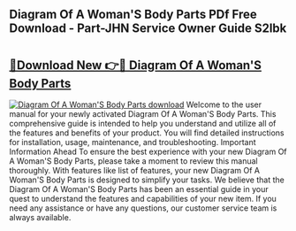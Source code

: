 ## Diagram Of A Woman'S Body Parts PDf Free Download - Part-JHN Service Owner Guide S2lbk

# <h2><a href="http://dfjus5.blite.top/?on=Diagram+Of+A+Woman%27S+Body+Parts">🔗Download New 👉🔴 Diagram Of A Woman'S Body Parts</a></h2>

[![Diagram Of A Woman'S Body Parts download](https://i.imgur.com/lujVjoI.png)](http://dfjus5.blite.top/?on=Diagram+Of+A+Woman%27S+Body+Parts)
Welcome to the user manual for your newly activated Diagram Of A Woman'S Body Parts. This comprehensive guide is intended to help you understand and utilize all of the features and benefits of your product. You will find detailed instructions for installation, usage, maintenance, and troubleshooting. Important Information Ahead To ensure the best experience with your new Diagram Of A Woman'S Body Parts, please take a moment to review this manual thoroughly. With features like list of features, your new Diagram Of A Woman'S Body Parts is designed to simplify your tasks. We believe that the Diagram Of A Woman'S Body Parts has been an essential guide in your quest to understand the features and capabilities of your new item. If you need any assistance or have any questions, our customer service team is always available.
